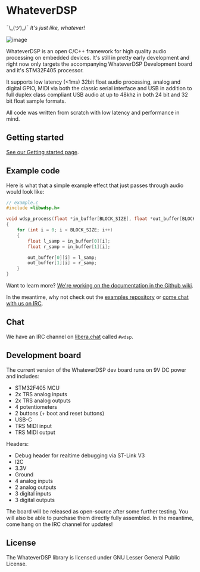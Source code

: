 # WhateverDSP

¯\\\_(ツ)\_/¯ *It's just like, whatever!*

![image](https://user-images.githubusercontent.com/55932282/128610385-a0652180-9c79-4f24-bbf6-792533ffc454.png)

WhateverDSP is an open C/C++ framework for high quality audio processing on embedded devices. It's still in pretty early development and right now only targets the accompanying WhateverDSP Development board and it's STM32F405 processor.

It supports low latency (<1ms) 32bit float audio processing, analog and digital GPIO, MIDI via both the classic serial interface and USB in addition to full duplex class compliant USB audio at up to 48khz in both 24 bit and 32 bit float sample formats.

All code was written from scratch with low latency and performance in mind.

## Getting started

[See our Getting started page](https://github.com/NuclearLighthouseStudios/WhateverDSP/wiki/Getting-started).

## Example code

Here is what that a simple example effect that just passes through audio would look like:

```c
// example.c
#include <libwdsp.h>

void wdsp_process(float *in_buffer[BLOCK_SIZE], float *out_buffer[BLOCK_SIZE])
{
	for (int i = 0; i < BLOCK_SIZE; i++)
	{
		float l_samp = in_buffer[0][i];
		float r_samp = in_buffer[1][i];

		out_buffer[0][i] = l_samp;
		out_buffer[1][i] = r_samp;
	}
}

```

Want to learn more? [We're working on the documentation in the Github wiki](https://github.com/NuclearLighthouseStudios/WhateverDSP/wiki). 

In the meantime, why not check out the [examples repository](https://github.com/NuclearLighthouseStudios/WhateverDSP-Examples) or [come chat with us on IRC](https://github.com/NuclearLighthouseStudios/WhateverDSP#chat).

## Chat

We have an IRC channel on [libera.chat](https://libera.chat/) called `#wdsp`. 

## Development board

The current version of the WhateverDSP dev board runs on 9V DC power and includes:

- STM32F405 MCU
- 2x TRS analog inputs
- 2x TRS analog outputs
- 4 potentiometers
- 2 buttons (+ boot and reset buttons)
- USB-C
- TRS MIDI input
- TRS MIDI output

Headers:  
- Debug header for realtime debugging via ST-Link V3
- I2C
- 3.3V
- Ground
- 4 analog inputs
- 2 analog outputs
- 3 digital inputs
- 3 digital outputs

The board will be released as open-source after some further testing. You will also be able to purchase them directly fully assembled. In the meantime, come hang on the IRC channel for updates!

## License

The WhateverDSP library is licensed under GNU Lesser General Public License.
